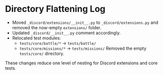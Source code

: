# Directory Flattening Log

- Moved `_discord/extensions/__init__.py` to `_discord/extensions.py` and removed
  the now-empty `extensions/` folder.
- Updated `_discord/__init__.py` comment accordingly.
- Relocated test modules:
  - `tests/core/battle/*` -> `tests/battle/`
  - `tests/core/missions/*` -> `tests/missions/`
  Removed the empty `tests/core/` directory.

These changes reduce one level of nesting for Discord extensions and core tests.
